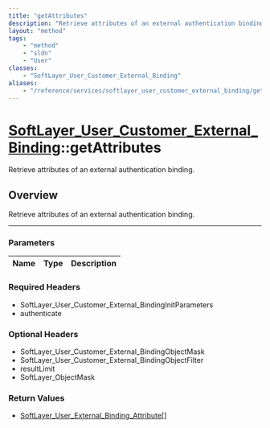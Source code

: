 ```yaml
---
title: "getAttributes"
description: "Retrieve attributes of an external authentication binding."
layout: "method"
tags:
    - "method"
    - "sldn"
    - "User"
classes:
    - "SoftLayer_User_Customer_External_Binding"
aliases:
    - "/reference/services/softlayer_user_customer_external_binding/getAttributes"
---
```

# [SoftLayer_User_Customer_External_Binding](/reference/services/SoftLayer_User_Customer_External_Binding)::getAttributes


Retrieve attributes of an external authentication binding.


## Overview 
Retrieve attributes of an external authentication binding.

-----

### Parameters 
|Name | Type | Description |
| --- | --- | --- |


### Required Headers
* SoftLayer_User_Customer_External_BindingInitParameters
* authenticate


### Optional Headers
* SoftLayer_User_Customer_External_BindingObjectMask
* SoftLayer_User_Customer_External_BindingObjectFilter
* resultLimit
* SoftLayer_ObjectMask

### Return Values
* <a href='/reference/datatypes/SoftLayer_User_External_Binding_Attribute'>SoftLayer_User_External_Binding_Attribute[] </a>




